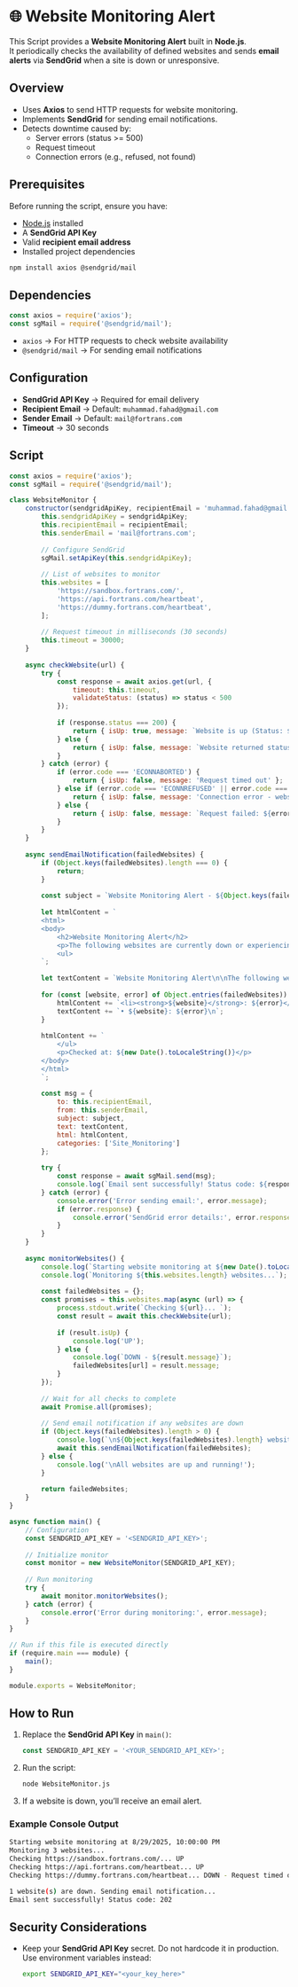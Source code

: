 # 🌐 Website Monitoring Alert

This Script provides a **Website Monitoring Alert** built in **Node.js**.  
It periodically checks the availability of defined websites and sends **email alerts** via **SendGrid** when a site is down or unresponsive.

## Overview

- Uses **Axios** to send HTTP requests for website monitoring.  
- Implements **SendGrid** for sending email notifications.  
- Detects downtime caused by:
  - Server errors (status >= 500)
  - Request timeout
  - Connection errors (e.g., refused, not found)

## Prerequisites

Before running the script, ensure you have:

- [Node.js](https://nodejs.org/) installed  
- A **SendGrid API Key**  
- Valid **recipient email address**  
- Installed project dependencies  

```bash
npm install axios @sendgrid/mail
```

## Dependencies

```javascript
const axios = require('axios');
const sgMail = require('@sendgrid/mail');
```

- `axios` → For HTTP requests to check website availability  
- `@sendgrid/mail` → For sending email notifications  

## Configuration

- **SendGrid API Key** → Required for email delivery  
- **Recipient Email** → Default: `muhammad.fahad@gmail.com`  
- **Sender Email** → Default: `mail@fortrans.com`  
- **Timeout** → 30 seconds 

## Script

```javascript
const axios = require('axios');
const sgMail = require('@sendgrid/mail');

class WebsiteMonitor {
    constructor(sendgridApiKey, recipientEmail = 'muhammad.fahad@gmail.com') {
        this.sendgridApiKey = sendgridApiKey;
        this.recipientEmail = recipientEmail;
        this.senderEmail = 'mail@fortrans.com';
        
        // Configure SendGrid
        sgMail.setApiKey(this.sendgridApiKey);
        
        // List of websites to monitor
        this.websites = [
            'https://sandbox.fortrans.com/',
            'https://api.fortrans.com/heartbeat',
            'https://dummy.fortrans.com/heartbeat',
        ];
        
        // Request timeout in milliseconds (30 seconds)
        this.timeout = 30000;
    }
    
    async checkWebsite(url) {
        try {
            const response = await axios.get(url, {
                timeout: this.timeout,
                validateStatus: (status) => status < 500
            });
            
            if (response.status === 200) {
                return { isUp: true, message: `Website is up (Status: ${response.status})` };
            } else {
                return { isUp: false, message: `Website returned status code: ${response.status}` };
            }
        } catch (error) {
            if (error.code === 'ECONNABORTED') {
                return { isUp: false, message: 'Request timed out' };
            } else if (error.code === 'ECONNREFUSED' || error.code === 'ENOTFOUND') {
                return { isUp: false, message: 'Connection error - website may be down' };
            } else {
                return { isUp: false, message: `Request failed: ${error.message}` };
            }
        }
    }
    
    async sendEmailNotification(failedWebsites) {
        if (Object.keys(failedWebsites).length === 0) {
            return;
        }
        
        const subject = `Website Monitoring Alert - ${Object.keys(failedWebsites).length} site(s) down`;
        
        let htmlContent = `
        <html>
        <body>
            <h2>Website Monitoring Alert</h2>
            <p>The following websites are currently down or experiencing issues:</p>
            <ul>
        `;
        
        let textContent = `Website Monitoring Alert\n\nThe following websites are down:\n\n`;
        
        for (const [website, error] of Object.entries(failedWebsites)) {
            htmlContent += `<li><strong>${website}</strong>: ${error}</li>\n`;
            textContent += `• ${website}: ${error}\n`;
        }
        
        htmlContent += `
            </ul>
            <p>Checked at: ${new Date().toLocaleString()}</p>
        </body>
        </html>
        `;
        
        const msg = {
            to: this.recipientEmail,
            from: this.senderEmail,
            subject: subject,
            text: textContent,
            html: htmlContent,
            categories: ['Site_Monitoring']
        };
        
        try {
            const response = await sgMail.send(msg);
            console.log(`Email sent successfully! Status code: ${response[0].statusCode}`);
        } catch (error) {
            console.error('Error sending email:', error.message);
            if (error.response) {
                console.error('SendGrid error details:', error.response.body);
            }
        }
    }
    
    async monitorWebsites() {
        console.log(`Starting website monitoring at ${new Date().toLocaleString()}`);
        console.log(`Monitoring ${this.websites.length} websites...`);
        
        const failedWebsites = {};
        const promises = this.websites.map(async (url) => {
            process.stdout.write(`Checking ${url}... `);
            const result = await this.checkWebsite(url);
            
            if (result.isUp) {
                console.log('UP');
            } else {
                console.log(`DOWN - ${result.message}`);
                failedWebsites[url] = result.message;
            }
        });
        
        // Wait for all checks to complete
        await Promise.all(promises);
        
        // Send email notification if any websites are down
        if (Object.keys(failedWebsites).length > 0) {
            console.log(`\n${Object.keys(failedWebsites).length} website(s) are down. Sending email notification...`);
            await this.sendEmailNotification(failedWebsites);
        } else {
            console.log('\nAll websites are up and running!');
        }
        
        return failedWebsites;
    }
}

async function main() {
    // Configuration
    const SENDGRID_API_KEY = '<SENDGRID_API_KEY>';
    
    // Initialize monitor
    const monitor = new WebsiteMonitor(SENDGRID_API_KEY);
    
    // Run monitoring
    try {
        await monitor.monitorWebsites();
    } catch (error) {
        console.error('Error during monitoring:', error.message);
    }
}

// Run if this file is executed directly
if (require.main === module) {
    main();
}

module.exports = WebsiteMonitor;
```

## How to Run

1. Replace the **SendGrid API Key** in `main()`:
   ```javascript
   const SENDGRID_API_KEY = '<YOUR_SENDGRID_API_KEY>';
   ```

2. Run the script:
   ```bash
   node WebsiteMonitor.js
   ```

3. If a website is down, you’ll receive an email alert.

###  Example Console Output

```bash
Starting website monitoring at 8/29/2025, 10:00:00 PM
Monitoring 3 websites...
Checking https://sandbox.fortrans.com/... UP
Checking https://api.fortrans.com/heartbeat... UP
Checking https://dummy.fortrans.com/heartbeat... DOWN - Request timed out

1 website(s) are down. Sending email notification...
Email sent successfully! Status code: 202
```

## Security Considerations

- Keep your **SendGrid API Key** secret. Do not hardcode it in production. Use environment variables instead:
  ```bash
  export SENDGRID_API_KEY="<your_key_here>"
  ```
